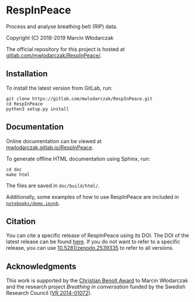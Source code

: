 # RespInPeace

Process and analyse breathing belt (RIP) data.

Copyright (C) 2018-2019 Marcin Włodarczak

The official repository for this project is hosted at [gitlab.com/mwlodarczak/RespInPeace/](https://gitlab.com/mwlodarczak/RespInPeace/).

## Installation

To install the latest version from GitLab, run:
```
git clone https://gitlab.com/mwlodarczak/RespInPeace.git
cd RespInPeace
python3 setup.py install
``` 

## Documentation

Online documentation can be viewed at [mwlodarczak.gitlab.io/RespInPeace](https://mwlodarczak.gitlab.io/RespInPeace).

To generate offline HTML documentation using Sphinx, run:
```
cd doc
make html
```
The files are saved in `doc/build/html/`.

Additionally, some examples of how to use RespInPeace are included in [`notebooks/demo.ipynb`](./notebooks/demo.ipynb).

## Citation

You can cite a specific release of RespInPeace using its DOI. The DOI of the latest release can be found [here](https://zenodo.org/badge/latestdoi/155872024). If you do not want to refer to a specific release, you can use [10.5281/zenodo.2539335](https://doi.org/10.5281/zenodo.2539335) to refer to all versions.

## Acknowledgments

This work is supported by the [Christian Benoît Award](http://avisa.loria.fr/pcbenoit.html) to Marcin Włodarczak and the research project *Breathing in conversation* funded by the Swedish Research Council ([VR 2014-01072](https://www.swecris.se/betasearch/details/project/201401072VR)).
